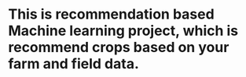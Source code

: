 # This is recommendation based Machine learning project, which is recommend crops based on your farm and field data.  
